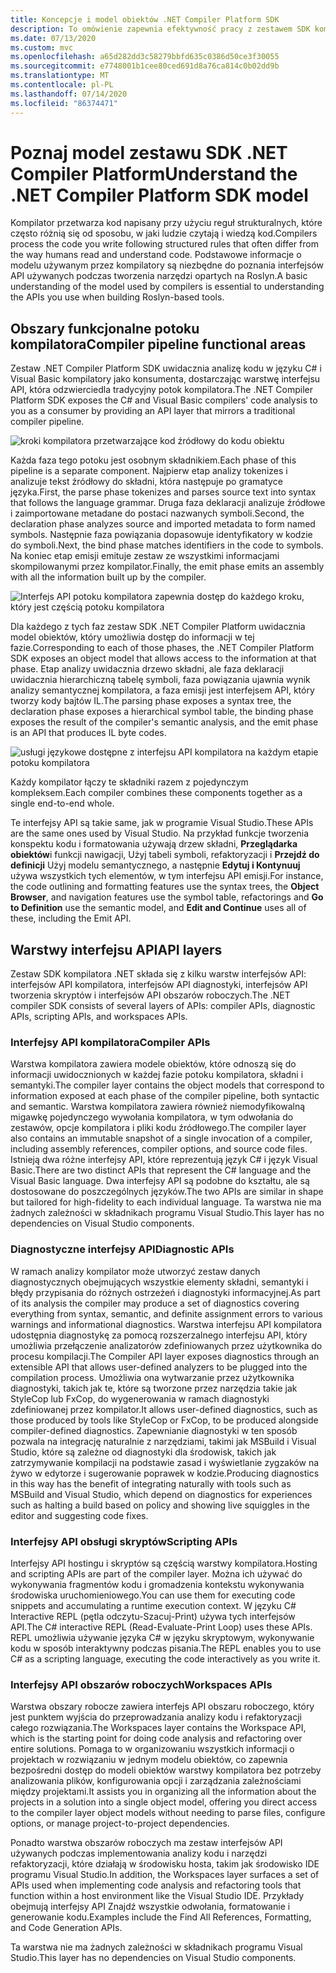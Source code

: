 ```yaml
---
title: Koncepcje i model obiektów .NET Compiler Platform SDK
description: To omówienie zapewnia efektywność pracy z zestawem SDK kompilatora platformy .NET. Poznasz warstwy interfejsu API, typy główne i ogólny model obiektów.
ms.date: 07/13/2020
ms.custom: mvc
ms.openlocfilehash: a65d282dd3c58279bbfd635c0386d50ce3f30055
ms.sourcegitcommit: e7748001b1cee80ced691d8a76ca814c0b02dd9b
ms.translationtype: MT
ms.contentlocale: pl-PL
ms.lasthandoff: 07/14/2020
ms.locfileid: "86374471"
---
```

# <a name="understand-the-net-compiler-platform-sdk-model"></a><span data-ttu-id="8da1c-104">Poznaj model zestawu SDK .NET Compiler Platform</span><span class="sxs-lookup"><span data-stu-id="8da1c-104">Understand the .NET Compiler Platform SDK model</span></span>

<span data-ttu-id="8da1c-105">Kompilator przetwarza kod napisany przy użyciu reguł strukturalnych, które często różnią się od sposobu, w jaki ludzie czytają i wiedzą kod.</span><span class="sxs-lookup"><span data-stu-id="8da1c-105">Compilers process the code you write following structured rules that often differ from the way humans read and understand code.</span></span> <span data-ttu-id="8da1c-106">Podstawowe informacje o modelu używanym przez kompilatory są niezbędne do poznania interfejsów API używanych podczas tworzenia narzędzi opartych na Roslyn.</span><span class="sxs-lookup"><span data-stu-id="8da1c-106">A basic understanding of the model used by compilers is essential to understanding the APIs you use when building Roslyn-based tools.</span></span>

## <a name="compiler-pipeline-functional-areas"></a><span data-ttu-id="8da1c-107">Obszary funkcjonalne potoku kompilatora</span><span class="sxs-lookup"><span data-stu-id="8da1c-107">Compiler pipeline functional areas</span></span>

<span data-ttu-id="8da1c-108">Zestaw .NET Compiler Platform SDK uwidacznia analizę kodu w języku C# i Visual Basic kompilatory jako konsumenta, dostarczając warstwę interfejsu API, która odzwierciedla tradycyjny potok kompilatora.</span><span class="sxs-lookup"><span data-stu-id="8da1c-108">The .NET Compiler Platform SDK exposes the C# and Visual Basic compilers' code analysis to you as a consumer by providing an API layer that mirrors a traditional compiler pipeline.</span></span>

![kroki kompilatora przetwarzające kod źródłowy do kodu obiektu](media/compiler-api-model/compiler-pipeline.png)

<span data-ttu-id="8da1c-110">Każda faza tego potoku jest osobnym składnikiem.</span><span class="sxs-lookup"><span data-stu-id="8da1c-110">Each phase of this pipeline is a separate component.</span></span> <span data-ttu-id="8da1c-111">Najpierw etap analizy tokenizes i analizuje tekst źródłowy do składni, która następuje po gramatyce języka.</span><span class="sxs-lookup"><span data-stu-id="8da1c-111">First, the parse phase tokenizes and parses source text into syntax that follows the language grammar.</span></span> <span data-ttu-id="8da1c-112">Druga faza deklaracji analizuje źródłowe i zaimportowane metadane do postaci nazwanych symboli.</span><span class="sxs-lookup"><span data-stu-id="8da1c-112">Second, the declaration phase analyzes source and imported metadata to form named symbols.</span></span> <span data-ttu-id="8da1c-113">Następnie faza powiązania dopasowuje identyfikatory w kodzie do symboli.</span><span class="sxs-lookup"><span data-stu-id="8da1c-113">Next, the bind phase matches identifiers in the code to symbols.</span></span> <span data-ttu-id="8da1c-114">Na koniec etap emisji emituje zestaw ze wszystkimi informacjami skompilowanymi przez kompilator.</span><span class="sxs-lookup"><span data-stu-id="8da1c-114">Finally, the emit phase emits an assembly with all the information built up by the compiler.</span></span>

![Interfejs API potoku kompilatora zapewnia dostęp do każdego kroku, który jest częścią potoku kompilatora](media/compiler-api-model/compiler-pipeline-api.png)

<span data-ttu-id="8da1c-116">Dla każdego z tych faz zestaw SDK .NET Compiler Platform uwidacznia model obiektów, który umożliwia dostęp do informacji w tej fazie.</span><span class="sxs-lookup"><span data-stu-id="8da1c-116">Corresponding to each of those phases, the .NET Compiler Platform SDK exposes an object model that allows access to the information at that phase.</span></span> <span data-ttu-id="8da1c-117">Etap analizy uwidacznia drzewo składni, ale faza deklaracji uwidacznia hierarchiczną tabelę symboli, faza powiązania ujawnia wynik analizy semantycznej kompilatora, a faza emisji jest interfejsem API, który tworzy kody bajtów IL.</span><span class="sxs-lookup"><span data-stu-id="8da1c-117">The parsing phase exposes a syntax tree, the declaration phase exposes a hierarchical symbol table, the binding phase exposes the result of the compiler's semantic analysis, and the emit phase is an API that produces IL byte codes.</span></span>

![usługi językowe dostępne z interfejsu API kompilatora na każdym etapie potoku kompilatora](media/compiler-api-model/compiler-pipeline-lang-svc.png)

<span data-ttu-id="8da1c-119">Każdy kompilator łączy te składniki razem z pojedynczym kompleksem.</span><span class="sxs-lookup"><span data-stu-id="8da1c-119">Each compiler combines these components together as a single end-to-end whole.</span></span>

<span data-ttu-id="8da1c-120">Te interfejsy API są takie same, jak w programie Visual Studio.</span><span class="sxs-lookup"><span data-stu-id="8da1c-120">These APIs are the same ones used by Visual Studio.</span></span> <span data-ttu-id="8da1c-121">Na przykład funkcje tworzenia konspektu kodu i formatowania używają drzew składni, **Przeglądarka obiektów**i funkcji nawigacji, Użyj tabeli symboli, refaktoryzacji i **Przejdź do definicji** Użyj modelu semantycznego, a następnie **Edytuj i Kontynuuj** używa wszystkich tych elementów, w tym interfejsu API emisji.</span><span class="sxs-lookup"><span data-stu-id="8da1c-121">For instance, the code outlining and formatting features use the syntax trees, the **Object Browser**, and navigation features use the symbol table, refactorings and **Go to Definition** use the semantic model, and **Edit and Continue** uses all of these, including the Emit API.</span></span>

## <a name="api-layers"></a><span data-ttu-id="8da1c-122">Warstwy interfejsu API</span><span class="sxs-lookup"><span data-stu-id="8da1c-122">API layers</span></span>

<span data-ttu-id="8da1c-123">Zestaw SDK kompilatora .NET składa się z kilku warstw interfejsów API: interfejsów API kompilatora, interfejsów API diagnostyki, interfejsów API tworzenia skryptów i interfejsów API obszarów roboczych.</span><span class="sxs-lookup"><span data-stu-id="8da1c-123">The .NET compiler SDK consists of several layers of APIs: compiler APIs, diagnostic APIs, scripting APIs, and workspaces APIs.</span></span>

### <a name="compiler-apis"></a><span data-ttu-id="8da1c-124">Interfejsy API kompilatora</span><span class="sxs-lookup"><span data-stu-id="8da1c-124">Compiler APIs</span></span>

<span data-ttu-id="8da1c-125">Warstwa kompilatora zawiera modele obiektów, które odnoszą się do informacji uwidocznionych w każdej fazie potoku kompilatora, składni i semantyki.</span><span class="sxs-lookup"><span data-stu-id="8da1c-125">The compiler layer contains the object models that correspond to information exposed at each phase of the compiler pipeline, both syntactic and semantic.</span></span> <span data-ttu-id="8da1c-126">Warstwa kompilatora zawiera również niemodyfikowalną migawkę pojedynczego wywołania kompilatora, w tym odwołania do zestawów, opcje kompilatora i pliki kodu źródłowego.</span><span class="sxs-lookup"><span data-stu-id="8da1c-126">The compiler layer also contains an immutable snapshot of a single invocation of a compiler, including assembly references, compiler options, and source code files.</span></span> <span data-ttu-id="8da1c-127">Istnieją dwa różne interfejsy API, które reprezentują język C# i język Visual Basic.</span><span class="sxs-lookup"><span data-stu-id="8da1c-127">There are two distinct APIs that represent the C# language and the Visual Basic language.</span></span> <span data-ttu-id="8da1c-128">Dwa interfejsy API są podobne do kształtu, ale są dostosowane do poszczególnych języków.</span><span class="sxs-lookup"><span data-stu-id="8da1c-128">The two APIs are similar in shape but tailored for high-fidelity to each individual language.</span></span> <span data-ttu-id="8da1c-129">Ta warstwa nie ma żadnych zależności w składnikach programu Visual Studio.</span><span class="sxs-lookup"><span data-stu-id="8da1c-129">This layer has no dependencies on Visual Studio components.</span></span>

### <a name="diagnostic-apis"></a><span data-ttu-id="8da1c-130">Diagnostyczne interfejsy API</span><span class="sxs-lookup"><span data-stu-id="8da1c-130">Diagnostic APIs</span></span>

<span data-ttu-id="8da1c-131">W ramach analizy kompilator może utworzyć zestaw danych diagnostycznych obejmujących wszystkie elementy składni, semantyki i błędy przypisania do różnych ostrzeżeń i diagnostyki informacyjnej.</span><span class="sxs-lookup"><span data-stu-id="8da1c-131">As part of its analysis the compiler may produce a set of diagnostics covering everything from syntax, semantic, and definite assignment errors to various warnings and informational diagnostics.</span></span> <span data-ttu-id="8da1c-132">Warstwa interfejsu API kompilatora udostępnia diagnostykę za pomocą rozszerzalnego interfejsu API, który umożliwia przełączenie analizatorów zdefiniowanych przez użytkownika do procesu kompilacji.</span><span class="sxs-lookup"><span data-stu-id="8da1c-132">The Compiler API layer exposes diagnostics through an extensible API that allows user-defined analyzers to be plugged into the compilation process.</span></span> <span data-ttu-id="8da1c-133">Umożliwia ona wytwarzanie przez użytkownika diagnostyki, takich jak te, które są tworzone przez narzędzia takie jak StyleCop lub FxCop, do wygenerowania w ramach diagnostyki zdefiniowanej przez kompilator.</span><span class="sxs-lookup"><span data-stu-id="8da1c-133">It allows user-defined diagnostics, such as those produced by tools like StyleCop or FxCop, to be produced alongside compiler-defined diagnostics.</span></span> <span data-ttu-id="8da1c-134">Zapewnianie diagnostyki w ten sposób pozwala na integrację naturalnie z narzędziami, takimi jak MSBuild i Visual Studio, które są zależne od diagnostyki dla środowisk, takich jak zatrzymywanie kompilacji na podstawie zasad i wyświetlanie zygzaków na żywo w edytorze i sugerowanie poprawek w kodzie.</span><span class="sxs-lookup"><span data-stu-id="8da1c-134">Producing diagnostics in this way has the benefit of integrating naturally with tools such as MSBuild and Visual Studio, which depend on diagnostics for experiences such as halting a build based on policy and showing live squiggles in the editor and suggesting code fixes.</span></span>

### <a name="scripting-apis"></a><span data-ttu-id="8da1c-135">Interfejsy API obsługi skryptów</span><span class="sxs-lookup"><span data-stu-id="8da1c-135">Scripting APIs</span></span>

<span data-ttu-id="8da1c-136">Interfejsy API hostingu i skryptów są częścią warstwy kompilatora.</span><span class="sxs-lookup"><span data-stu-id="8da1c-136">Hosting and scripting APIs are part of the compiler layer.</span></span> <span data-ttu-id="8da1c-137">Można ich używać do wykonywania fragmentów kodu i gromadzenia kontekstu wykonywania środowiska uruchomieniowego.</span><span class="sxs-lookup"><span data-stu-id="8da1c-137">You can use them for executing code snippets and accumulating a runtime execution context.</span></span>
<span data-ttu-id="8da1c-138">W języku C# Interactive REPL (pętla odczytu-Szacuj-Print) używa tych interfejsów API.</span><span class="sxs-lookup"><span data-stu-id="8da1c-138">The C# interactive REPL (Read-Evaluate-Print Loop) uses these APIs.</span></span> <span data-ttu-id="8da1c-139">REPL umożliwia używanie języka C# w języku skryptowym, wykonywanie kodu w sposób interaktywny podczas pisania.</span><span class="sxs-lookup"><span data-stu-id="8da1c-139">The REPL enables you to use C# as a scripting language, executing the code interactively as you write it.</span></span>

### <a name="workspaces-apis"></a><span data-ttu-id="8da1c-140">Interfejsy API obszarów roboczych</span><span class="sxs-lookup"><span data-stu-id="8da1c-140">Workspaces APIs</span></span>

<span data-ttu-id="8da1c-141">Warstwa obszary robocze zawiera interfejs API obszaru roboczego, który jest punktem wyjścia do przeprowadzania analizy kodu i refaktoryzacji całego rozwiązania.</span><span class="sxs-lookup"><span data-stu-id="8da1c-141">The Workspaces layer contains the Workspace API, which is the starting point for doing code analysis and refactoring over entire solutions.</span></span> <span data-ttu-id="8da1c-142">Pomaga to w organizowaniu wszystkich informacji o projektach w rozwiązaniu w jednym modelu obiektów, co zapewnia bezpośredni dostęp do modeli obiektów warstwy kompilatora bez potrzeby analizowania plików, konfigurowania opcji i zarządzania zależnościami między projektami.</span><span class="sxs-lookup"><span data-stu-id="8da1c-142">It assists you in organizing all the information about the projects in a solution into a single object model, offering you direct access to the compiler layer object models without needing to parse files, configure options, or manage project-to-project dependencies.</span></span>

<span data-ttu-id="8da1c-143">Ponadto warstwa obszarów roboczych ma zestaw interfejsów API używanych podczas implementowania analizy kodu i narzędzi refaktoryzacji, które działają w środowisku hosta, takim jak środowisko IDE programu Visual Studio.</span><span class="sxs-lookup"><span data-stu-id="8da1c-143">In addition, the Workspaces layer surfaces a set of APIs used when implementing code analysis and refactoring tools that function within a host environment like the Visual Studio IDE.</span></span> <span data-ttu-id="8da1c-144">Przykłady obejmują interfejsy API Znajdź wszystkie odwołania, formatowanie i generowanie kodu.</span><span class="sxs-lookup"><span data-stu-id="8da1c-144">Examples include the Find All References, Formatting, and Code Generation APIs.</span></span>

<span data-ttu-id="8da1c-145">Ta warstwa nie ma żadnych zależności w składnikach programu Visual Studio.</span><span class="sxs-lookup"><span data-stu-id="8da1c-145">This layer has no dependencies on Visual Studio components.</span></span>
